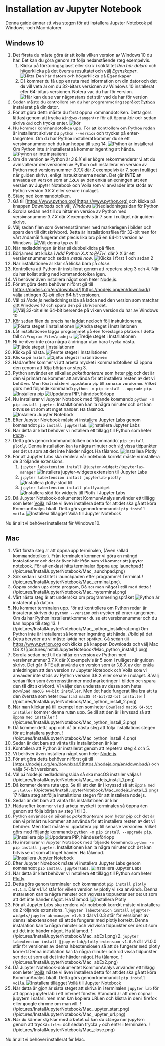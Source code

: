 # Installation av Jupyter Notebook

Denna guide ämnar att visa stegen för att installera Jupyter Notebook på Windows -och Mac-datorer.

## Windows 10

1. Det första du måste göra är att kolla vilken version av Windows 10 du har. Det kan du göra genom att följa nedanstående steg exempelvis.
	1. Klicka på förstoringsglaset eller skriv i sökfältet *Den här datorn* och högerklicka på det översta resultatet och välj *Egenskaper*. ![Hitta *Den här datorn* och högerklicka på *Egenskaper*](/pictures/InstallJupyterNotebook/Windows_4_1_DenHarDatorn.png)
	2. Då kommer du få upp en ruta med information om din dator och det du vill veta är om du 32-bitars versionen av Windows 10 installerat eller 64-bitars versionen. Notera vad du har för version. ![Här kan du se var någonstans det står vad du har för version](/pictures/InstallJupyterNotebook/Windows_4_2_WindowsVersion.png)	
2. Sedan måste du kontrollera om du har programmeringsspråket [Python](https://en.wikipedia.org/wiki/Python_(programming_language)) installerat på din dator.
3. För att göra detta måste du först öppna kommandotolken. Detta görs lättast genom att trycka `Windows-tangent+r` för att öppna *kör* och sedan skriva `cmd` och trycka enter. ![kör](/pictures/InstallJupyterNotebook/Windows_2_cmd.png)
4. Nu kommer kommandotolken upp. För att kontrollera om Python redan är installerat skriver du `python --version` och trycker på enter-tangenten. Om du har Python installerat kommer du se ett versionsnummer och du kan hoppa till steg 14. ![Python är installerat](/pictures/InstallJupyterNotebook/Windows_3_Python.png) Om Python inte är installerat så kommer ingenting att hända. ![Python är inte installerat](/pictures/InstallJupyterNotebook/Windows_3_EjPython.png)
5. Om din version av Python är *3.8.X* eller högre rekommenderar vi att du avinstallerar den versionen av Python och installerar en version av Python med versionsnummer *3.7.X* där *X* exempelvis är 7, som i nuläget när guiden skrivs, enligt instruktionerna nedan. Det går **INTE** att använda en version som är *3.**8**.X* av den enkla anledningen att den version av Jupyter Notebook och Voila som vi använder inte stöds av Python version *3.8.X* eller senare i nuläget.
6. Stäng ned kommandotolken.
7. Gå till [https://www.python.org](https://www.python.org) och klicka på knappen *Downloads* och välj *Windows* ![Nedladdningssidan för Python](/pictures/InstallJupyterNotebook/Windows_5_PythonDownload.png)
8. Scrolla sedan ned till du hittar en version av Python med versionsnummer *3.7.X* där *X* exempelvis är 7 som i nuläget när guiden skrivs.
9. Välj sedan filen som överrensstämmer med markeringen i bilden och spara den till ditt skrivbord. Detta är installationsfilen för 32-bit men för vårt ändamål fungerar det precis lika bra på en 64-bit version av Windows. ![Välj denna typ av fil](/pictures/InstallJupyterNotebook/Windows_7_PythonDownload2.png)
10. När nedladdningen är klar så dubbelklicka på filen.
11. Börja med att klicka i *Add Python X.X to PATH*, där X.X är ett versionsnummer och sedan *Install now*. ![Klicka i först 1 och sedan 2](/pictures/InstallJupyterNotebook/Windows_7_PythonInstall1.png)
12. När installationen är klar så klicka bara på *close*.
13. Kontrollera att Python är installerat genom att repetera steg 3 och 4. När du har kollat stäng ned kommandotolken igen.
14. Vi behöver även installera något som heter [Node.js](https://en.wikipedia.org/wiki/Node.js).
15. För att göra detta behöver ni först gå till [https://nodejs.org/en/download/](https://nodejs.org/en/download/) välja antingen *32-bit* eller *64-bit* versionen.	
16. Väl på *Node.js* nedladdningssida så ladda ned den version som matchar ditt Windows 10 och spara den på skrivbordet. ![Välj 32-bit eller 64-bit beroende på vilken version du har av Windows 10](/pictures/InstallJupyterNotebook/Windows_21_NodejsDownload.png)
17. Kör sedan filen du precis har laddat ned och följ instruktionerna. ![Första steget i installationen](/pictures/InstallJupyterNotebook/Windows_22_NodejsInstall1.png) ![Andra steget i Installationen](/pictures/InstallJupyterNotebook/Windows_23_NodejsInstall2.png)
18. Låt installationen lägga programmet på den föreslagna platsen. I detta fall `C:\Program Files\nodejs\` ![Tredje steget i Installationen](/pictures/InstallJupyterNotebook/Windows_24_NodejsInstall3.png)
19. Ni behöver inte göra några ändringar utan bara trycka nästa. ![Fjärde steget i Installationen](/pictures/InstallJupyterNotebook/Windows_25_NodejsInstall4.png)
20. Klicka på nästa. ![Femte steget i Installationen](/pictures/InstallJupyterNotebook/Windows_26_NodejsInstall5.png)
21. Klicka på Install. ![Sjätte steget i Installationen](/pictures/InstallJupyterNotebook/Windows_27_NodejsInstall6.png)
22. Hädanefter kommer vi att arbeta mycket i kommandotolken så öppna den genom att följa början av steg 3.
23. Python använder en såkallad *pakethanterare* som heter [pip](https://en.wikipedia.org/wiki/Pip_(package_manager)) och det är den vi primärt nu kommer att använda för att installera resten av det vi behöver. Men först måste vi uppdatera pip till senaste versionen. Vilket görs med följande kommando `python -m pip install --upgrade pip`. ![Installera pip](/pictures/InstallJupyterNotebook/Windows_10_PipInstall3.png) ![Uppdatera PIP, händelseförlopp](/pictures/InstallJupyterNotebook/Windows_11_PipInstall4.png)
24. Nu installerar vi Jupyter Notebook med följande kommando `python -m pip install jupyter`. Installationen kan ta några minuter och det kan bitvis se ut som att inget händer. Ha tålamod. ![Installera Jupyter Notebook](/pictures/InstallJupyterNotebook/Windows_19_Jupyter.png)
25. Efter Jupyter Notebook måste vi installera Jupyter Labs genom kommandot `pip install jupyterlab`. ![Installera Jupyter Labs](/pictures/InstallJupyterNotebook/Windows_29_JupyterLab.png)
26. När detta är klart behöver vi installera ett tillägg till Python som heter [Plotly](https://en.wikipedia.org/wiki/Plotly) .
27. Detta görs genom kommandotolken och kommandot `pip install plotly`. Denna installation kan ta några minuter och vid vissa tidpunkter ser det ut som att det inte händer något. Ha tålamod. ![Installera Plotly](/pictures/InstallJupyterNotebook/Windows_28_Plotly.png)
28. För att Jupyter Labs ska rendera vår notebook korrekt måste vi installera de 3 följande extensions.
	1. `jupyter labextension install @jupyter-widgets/jupyterlab-manager` ![Installera jupyter-widgets extension till Jupyter Labs](/pictures/InstallJupyterNotebook/Windows_31_JupyterLabExtension1.png)
	2. `jupyter labextension install jupyterlab-plotly` ![Installera plotly-stöd till ](/pictures/InstallJupyterNotebook/Windows_32_JupyterLabExtension2.png)
	3. `jupyter labextension install plotlywidget` ![Installera stöd för widgets till Plotly i Jupyter Labs](/pictures/InstallJupyterNotebook/Windows_33_JupyterLabExtension3.png)
29. Då Jupyter Notebook-dokumentet KommunAnalys använder ett tillägg som heter [Voilà](https://blog.jupyter.org/and-voil%C3%A0-f6a2c08a4a93) måste vi även installera detta för att det ska gå att köra KommunAnalys lokalt. Detta görs genom kommandot `pip install voila`. ![Installera tillägget Voilà till Jupyter Notebook](/pictures/InstallJupyterNotebook/Windows_20_Voila.png)

Nu är allt vi behöver installerat för Windows 10.


## Mac

1. Vårt första steg är att öppna upp terminalen, (Även kallad kommandotolken). Från terminalen kommer vi göra en mängd installationer och det är även här ifrån som vi kommer att jupyter notebook. För att enklast hitta terminalen öppna upp launchpad !(/pictures/InstallJupyterNotebook/Mac_launchpad.png)
2. Sök sedan i sökfältet i launchpaden efter programmet Terminal. !(/pictures/InstallJupyterNotebook/Mac_terminal.png). 
3. Öppna sedan upp detta program, Då ser man något i still med detta !(/pictures/InstallJupyterNotebook/Mac_myterminal.png)
4. Vårt nästa steg är att undersöka om programmering språket ![Python](https://en.wikipedia.org/wiki/Python_(programming_language)) är installerat på datorn. 
5. Nu kommer terminalen upp. För att kontrollera om Python redan är installerat skriver du `python --version` och trycker på enter-tangenten. Om du har Python installerat kommer du se ett versionsnummer och du kan hoppa till steg 13. !(/pictures/InstallJupyterNotebook/Mac_python_installerat.png)
Om Python inte är installerat så kommer ingenting att hända. //bild på det 
6. Detta betyder att vi måste ladda ner språket. Gå sedan till https://www.python.org och klicka på knappen Downloads och välj Mac OS X !(/pictures/InstallJupyterNotebook/Mac_python_install_1.png) 
7. Scrolla sedan ned till du hittar en version av Python med versionsnummer 3.7.X där X exempelvis är 5 som i nuläget när guiden skrivs. Det går INTE att använda en version som är 3.8.X av den enkla anledningen att den version av Jupyter Notebook och Voila som vi använder inte stöds av Python version 3.8.X eller senare i nuläget. 
8.Välj sedan filen som överrensstämmer med markeringen i bilden och spara den till ditt skrivbord. Vi väljer den understa av dessa som heter `Download macOS 64-bit installer`. Men det hade fungerat lika bra att ta den översta som heter `Download macOS 64-bit/32-bit installer`  !(/pictures/InstallJupyterNotebook/Mac_python_install_2.png)    
9. När man klickar på till exempel den som heter `Download macOS 64-bit installer` kommer denna rutan upp. Se till att den är i kryssad så att `öppna med installer` !(/pictures/InstallJupyterNotebook/Mac_python_install_3.png)
10. Då kommer detta upp och då är nästa steg att följa installations stegen för att installera python. !(/pictures/InstallJupyterNotebook/Mac_python_install_4.png)
11. Sedan är det bara att vänta tills installationen är klar. 
12. Kontrollera att Python är installerat genom att repetera steg 4 och 5.
13. Vi behöver även installera något som heter [Node.js](https://en.wikipedia.org/wiki/Node.js).
14. För att göra detta behöver ni först gå till [https://nodejs.org/en/download/](https://nodejs.org/en/download/) och välja *64-bit* versionen.
15. Väl på Node.js nedladdningssida så ska macOS installer väljas !(/pictures/InstallJupyterNotebook/Mac_nodejs_install_1.png)
16. Då kommer denna ruta upp. Se till att den är i kryssad så att `öppna med installer` !(/pictures/InstallJupyterNotebook/Mac_nodejs_install_2.png)
17 Nästa steg att följa installations stegen för att installera node.js.
18. Sedan är det bara att vänta tills installationen är klar. 
19. Hädanefter kommer vi att arbeta mycket i terminalen så öppna den genom att följa början av steg 1 till 3.
20. Python använder en såkallad *pakethanterare* som heter [pip](https://en.wikipedia.org/wiki/Pip_(package_manager)) och det är den vi primärt nu kommer att använda för att installera resten av det vi behöver. Men först måste vi uppdatera pip till senaste versionen. Vilket görs med följande kommando `python -m pip install --upgrade pip`. ![Installera pip](/pictures/InstallJupyterNotebook/Mac_pipupdate1.png) ![Uppdatera PIP, händelseförlopp](/pictures/InstallJupyterNotebook/Mac_pipupdate2.png)
21. Nu installerar vi Jupyter Notebook med följande kommando `python -m pip install jupyter`. Installationen kan ta några minuter och det kan bitvis se ut som att inget händer. Ha tålamod. ![Installera Jupyter Notebook](/pictures/InstallJupyterNotebook/Mac_jupyter_notebook.png)
22. Efter Jupyter Notebook måste vi installera Jupyter Labs genom kommandot `pip install jupyterlabs`. ![Installera Jupyter Labs](/pictures/InstallJupyterNotebook/Mac_juputer_lab.png)
23. När detta är klart behöver vi installera ett tillägg till Python som heter [Plotly](https://en.wikipedia.org/wiki/Plotly).
24. Detta görs genom terminalen och kommandot `pip install plotly v1.1.4`. Där v1.1.4 står för vilken version av plotly vi ska använda. Denna installation kan ta några minuter och vid vissa tidpunkter ser det ut som att det inte händer något. Ha tålamod. ![Installera Plotly](/pictures/InstallJupyterNotebook/Mac_Plotly_install.png)
25. För att Jupyter Labs ska rendera vår notebook korrekt måste vi installera de 2 följande extensions. 
	1.`jupyter labextension install @jupyter-widgets/jupyterlab-manager v1.0.3` där v1.0.3 står för versionen av denna labextensionen så att de fungerar med plotly korrekt. Denna installation kan ta några minuter och vid vissa tidpunkter ser det ut som att det inte händer något. Ha tålamod.  !(/pictures/InstallJupyterNotebook/Mac_labEx1.png)
	2. `jupyter labextension install @jupyterlab/plotly-extension v1.0.0` där v1.0.0 står för versionen av denna labextensionen så att de fungerar med plotly korrekt.Denna installation kan ta några minuter och vid vissa tidpunkter ser det ut som att det inte händer något. Ha tålamod. !(/pictures/InstallJupyterNotebook/Mac_labEx2.png)
26. Då Jupyter Notebook-dokumentet KommunAnalys använder ett tillägg som heter [Voilà](https://blog.jupyter.org/and-voil%C3%A0-f6a2c08a4a93) måste vi även installera detta för att det ska gå att köra KommunAnalys lokalt. Detta görs genom kommandot `pip install voila`. ![Installera tillägget Voilà till Jupyter Notebook](/pictures/InstallJupyterNotebook/Mac_Voila.png)
27. När detta är gjort är sista steget att skriva in i terminalen `jupyter lab` för att öppna jupyter lab i ett internet fönster. Standard är att den öppnar jupytern i safari. men man kan kopiera URLen och klistra in den i firefox eller google chrome om man vill. !(/pictures/InstallJupyterNotebook/Mac_jupyter_start.png) (/pictures/InstallJupyterNotebook/Mac_jupyter_url.png)
28. När du känner dig klar med arbetet så kan du stänga ner jupytern genom att trycka `ctrl+c` och sedan trycka `y` och enter i terminalen.  !(/pictures/InstallJupyterNotebook/Mac_close.png)

Nu är allt vi behöver installerat för Mac.
